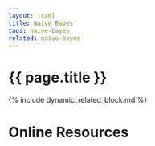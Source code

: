 ```yaml
---
layout: icaml
title: Naive Bayes
tags: naive-bayes
related: naive-bayes
---
```

# {{ page.title }}

{% include dynamic_related_block.md %}


# Online Resources
